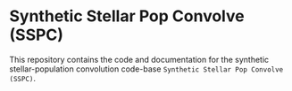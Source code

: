 # Synthetic Stellar Pop Convolve (SSPC)
This repository contains the code and documentation for the synthetic stellar-population convolution code-base `Synthetic Stellar Pop Convolve (SSPC)`.
